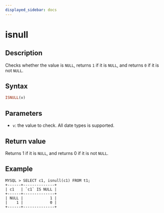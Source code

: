 ```yaml
---
displayed_sidebar: docs
---
```


# isnull

## Description

Checks whether the value is `NULL`, returns `1` if it is `NULL`, and returns `0` if it is not `NULL`.

## Syntax

```Haskell
ISNULL(v)
```

## Parameters

- `v`: the value to check. All date types is supported.

## Return value

Returns 1 if it is `NULL`, and returns 0 if it is not `NULL`.

## Example

```plain text
MYSQL > SELECT c1, isnull(c1) FROM t1;
+------+--------------+
| c1   | `c1` IS NULL |
+------+--------------+
| NULL |            1 |
|    1 |            0 |
+------+--------------+
```
